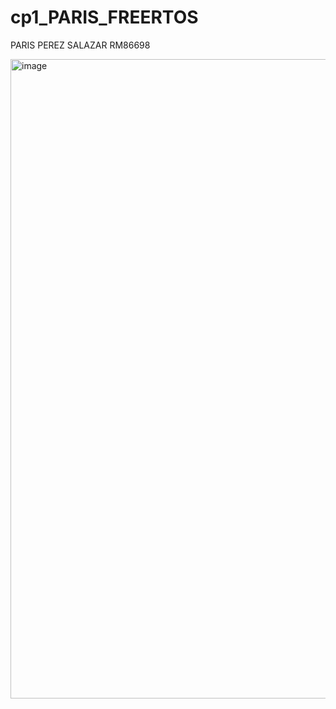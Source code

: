 # cp1_PARIS_FREERTOS

PARIS PEREZ SALAZAR RM86698

<img width="1279" height="1023" alt="image" src="https://github.com/user-attachments/assets/00f83a20-d8c3-4c18-bae5-efc2900137d4" />
